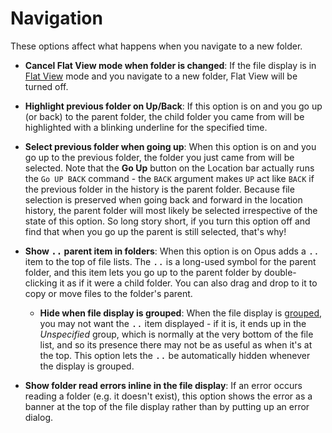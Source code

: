 # Navigation

These options affect what happens when you navigate to a new folder.

- **Cancel Flat View mode when folder is changed**: If the file display is in [Flat View](/Manual/basic_concepts/flat_view.md) mode and you navigate to a new folder, Flat View will be turned off.
- **Highlight previous folder on Up/Back**: If this option is on and you go up (or back) to the parent folder, the child folder you came from will be highlighted with a blinking underline for the specified time.
- **Select previous folder when going up**: When this option is on and you go up to the previous folder, the folder you just came from will be selected.
  Note that the **Go Up** button on the Location bar actually runs the `Go UP BACK` command - the `BACK` argument makes `UP` act like `BACK` if the previous folder in the history is the parent folder. Because file selection is preserved when going back and forward in the location history, the parent folder will most likely be selected irrespective of the state of this option. So long story short, if you turn this option off and find that when you go up the parent is still selected, that's why! 

- **Show <kbd>..</kbd> parent item in folders**: When this option is on Opus adds a <kbd>..</kbd> item to the top of file lists. The <kbd>..</kbd> is a long-used symbol for the parent folder, and this item lets you go up to the parent folder by double-clicking it as if it were a child folder. You can also drag and drop to it to copy or move files to the folder's parent.
  - **Hide when file display is grouped**: When the file display is [grouped](/Manual/basic_concepts/sorting_and_grouping/RAEDME.md), you may not want the <kbd>..</kbd> item displayed - if it is, it ends up in the *Unspecified* group, which is normally at the very bottom of the file list, and so its presence there may not be as useful as when it's at the top. This option lets the <kbd>..</kbd> be automatically hidden whenever the display is grouped.
- **Show folder read errors inline in the file display**: If an error occurs reading a folder (e.g. it doesn't exist), this option shows the error as a banner at the top of the file display rather than by putting up an error dialog.
